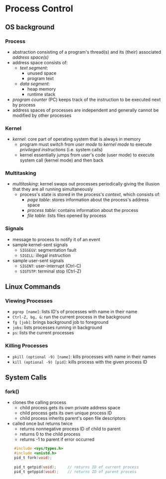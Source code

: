 # Process Control

## OS background

### Process
- abstraction consisting of a program's thread(s) and its (their) associated *address space(s)*
- address space consists of:
  - *text segment*:
    - unused space
    - program text
  - *data segment*:
    - heap memory
    - runtime stack
- *program counter* (PC) keeps track of the instruction to be executed next by process
- address spaces of processes are independent and generally cannot be modified by other processes

### Kernel
- *kernel*: core part of operating system that is always in memory
  - program must switch from *user mode* to *kernel mode* to execute *privileged instructions* (i.e. system calls)
  - kernel essentially jumps from user's code (user mode) to execute system call (kernel mode) and then back

### Multitasking
- *multitasking*: kernel swaps out processes periodically giving the illusion that they are all running simultaneously
  - process's state is stored in the process's *context*, which consists of:
    - *page table*: stores information about the process's address space
    - *process table*: contains information about the process
    - *file table*: lists files opened by process

### Signals

- message to process to notify it of an event
- sample kernel-sent signals
  - `SIGSEGV`: segmentation fault
  - `SIGILL`: illegal instruction
- sample user-sent signals
  - `SIGINT`: user-interrupt (Ctrl-C)
  - `SIGTSTP`: terminal stop (Ctrl-Z)

## Linux Commands

### Viewing Processes

- `pgrep [name]`: lists ID's of processes with name in their name
- `Ctrl-Z, bg, &`: run the current process in the background
- `fg [job]`: brings background job to foreground
- `jobs`: lists processes running in background
- `ps`: lists the current processes

### Killing Processes

- `pkill (optional -9) [name]`: kills processes with name in their names
- `kill (optional -9) [pid]`: kills process with the given process ID

## System Calls

### fork()

- clones the calling process
  - child process gets its own private address space
  - child process gets its own unique process ID
  - child process inherits parent's open file descriptors
- called once but returns twice
  - returns nonnegative process ID of child to parent
  - returns 0 to the child process
  - returns -1 to parent if error occurred
```C
    #include <sys/types.h>
    #include <unistd.h>
    pid_t fork(void);
    
    pid_t getpid(void);     // returns ID of current process
    pid_t getppid(void);    // returns ID of parent process
```